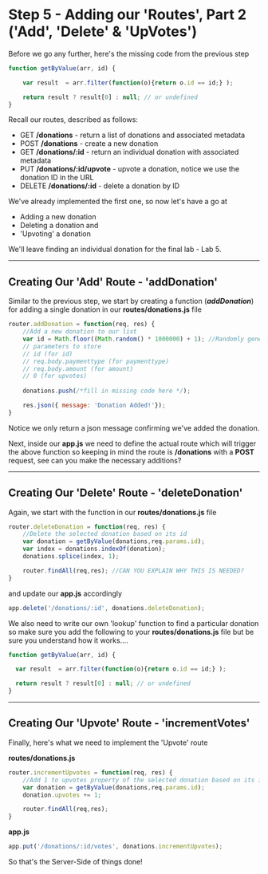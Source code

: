 
# Step 5 - Adding our 'Routes', Part 2 ('Add', 'Delete' & 'UpVotes')

Before we go any further, here's the missing code from the previous step

```javascript
function getByValue(arr, id) {

    var result  = arr.filter(function(o){return o.id == id;} );

    return result ? result[0] : null; // or undefined
}
```

Recall our routes, described as follows:

* GET **/donations** - return a list of donations and associated metadata
* POST **/donations** - create a new donation
* GET **/donations/:id** - return an individual donation with associated metadata
* PUT **/donations/:id/upvote** - upvote a donation, notice we use the donation ID in the URL
* DELETE **/donations/:id** - delete a donation by ID

We've already implemented the first one, so now let's have a go at 

* Adding a new donation
* Deleting a donation and
* 'Upvoting' a donation

We'll leave finding an individual donation for the final lab - Lab 5.

---
## Creating Our 'Add' Route - 'addDonation'
Similar to the previous step, we start by creating a function (***addDonation***) for adding a single donation in our **routes/donations.js** file

```javascript
router.addDonation = function(req, res) {
    //Add a new donation to our list
    var id = Math.floor((Math.random() * 1000000) + 1); //Randomly generate an id
    // parameters to store
    // id (for id)
    // req.body.paymenttype (for paymenttype)
    // req.body.amount (for amount)
    // 0 (for upvotes)
    
    donations.push(/*fill in missing code here */);

    res.json({ message: 'Donation Added!'});
}
```
Notice we only return a json message confirming we've added the donation.

Next, inside our **app.js** we need to define the actual route which will trigger the above function so keeping in mind the route is **/donations** with a **POST** request, see can you make the necessary additions?

---
## Creating Our 'Delete' Route - 'deleteDonation'
Again, we start with the function in our **routes/donations.js** file

```javascript
router.deleteDonation = function(req, res) {
    //Delete the selected donation based on its id
    var donation = getByValue(donations,req.params.id);
    var index = donations.indexOf(donation);
    donations.splice(index, 1);  

    router.findAll(req,res); //CAN YOU EXPLAIN WHY THIS IS NEEDED?
}
```
and update our **app.js** accordingly

```javascript
app.delete('/donations/:id', donations.deleteDonation);
```

We also need to write our own 'lookup' function to find a particular donation so make sure you add the following to your **routes/donations.js** file but be sure you understand how it works....

```javascript
function getByValue(arr, id) {

  var result  = arr.filter(function(o){return o.id == id;} );

  return result ? result[0] : null; // or undefined
}
```

---
## Creating Our 'Upvote' Route - 'incrementVotes'

Finally, here's what we need to implement the 'Upvote' route

**routes/donations.js**

```javascript
router.incrementUpvotes = function(req, res) {
    //Add 1 to upvotes property of the selected donation based on its id
    var donation = getByValue(donations,req.params.id);
    donation.upvotes += 1;

    router.findAll(req,res);      
}
```

**app.js**

```javascript
app.put('/donations/:id/votes', donations.incrementUpvotes);
```

So that's the Server-Side of things done!